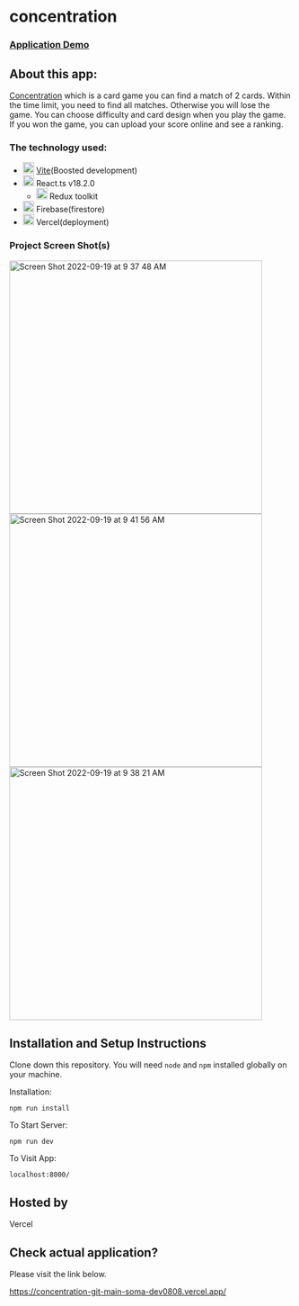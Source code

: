 # concentration

### [Application Demo](https://concentration-git-main-soma-dev0808.vercel.app/)

## About this app:
 
[Concentration](https://en.wikipedia.org/wiki/Concentration_(card_game)) which is a card game you can find a match of 2 cards. Within the time limit, you need to find all matches. Otherwise you will lose the game. You can choose difficulty and card design when you play the game. If you won the game, you can upload your score online and see a ranking.

### The technology used:
 - <img width="20" alt="vite logo" src="https://user-images.githubusercontent.com/55787141/192159976-6af8f83f-73ed-4c5b-b577-be4eeb7eb28d.png"> [Vite](https://vitejs.dev/)(Boosted development) 
 - <img width="20" alt="react logo" src="https://user-images.githubusercontent.com/55787141/192160993-03f102a0-d47d-49ae-a402-e4a9a80523ec.png"> React.ts v18.2.0
    - <img width="20" alt="vercel-icon-dark" src="https://user-images.githubusercontent.com/55787141/192161704-f3bb0f19-d65a-487f-88ef-0df01a27b794.svg"> Redux toolkit
 -  <img width="20" alt="vercel-icon-dark" src="https://user-images.githubusercontent.com/55787141/192341801-2eaae9ab-da73-4b0e-b474-5388cd739048.png"> Firebase(firestore)
 -  <img width="20" alt="vercel-icon-dark" src="https://user-images.githubusercontent.com/55787141/192161251-856be567-c1ff-4568-808d-1f7ef29d97a8.png"> Vercel(deployment)

### Project Screen Shot(s)

<div>
<img width="450" alt="Screen Shot 2022-09-19 at 9 37 48 AM" src="https://user-images.githubusercontent.com/55787141/191069438-1ece2429-b184-4ead-b73a-b050d8ffad71.png">

<br>

<img width="450" alt="Screen Shot 2022-09-19 at 9 41 56 AM" src="https://user-images.githubusercontent.com/55787141/191069527-37770164-7727-4dc6-883d-dd00c2d66b5c.png">

<br>

<img width="450" alt="Screen Shot 2022-09-19 at 9 38 21 AM" src="https://user-images.githubusercontent.com/55787141/191069480-c35f2f95-1b64-4a29-9bd7-b696e2d18fdc.png">

</div>


## Installation and Setup Instructions

Clone down this repository. You will need `node` and `npm` installed globally on your machine.  

Installation:

`npm run install`  

To Start Server:

`npm run dev`

To Visit App: 

`localhost:8000/` 

## Hosted by
  Vercel

## Check actual application?

Please visit the link below.

https://concentration-git-main-soma-dev0808.vercel.app/
